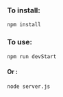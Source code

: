 ### To install:

```
npm install
```

### To use:

```
npm run devStart
```

#### Or :

```
node server.js
```
